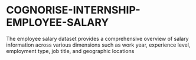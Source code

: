 # COGNORISE-INTERNSHIP-EMPLOYEE-SALARY
The employee salary dataset provides a comprehensive overview of salary information across various dimensions such as work year, experience level, employment type, job title, and geographic locations

